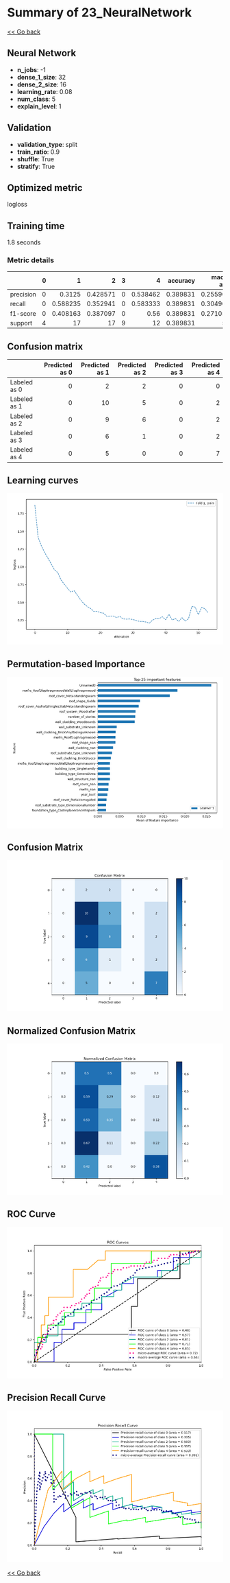 # Summary of 23_NeuralNetwork

[<< Go back](../README.md)


## Neural Network
- **n_jobs**: -1
- **dense_1_size**: 32
- **dense_2_size**: 16
- **learning_rate**: 0.08
- **num_class**: 5
- **explain_level**: 1

## Validation
 - **validation_type**: split
 - **train_ratio**: 0.9
 - **shuffle**: True
 - **stratify**: True

## Optimized metric
logloss

## Training time

1.8 seconds

### Metric details
|           |   0 |         1 |         2 |   3 |         4 |   accuracy |   macro avg |   weighted avg |   logloss |
|:----------|----:|----------:|----------:|----:|----------:|-----------:|------------:|---------------:|----------:|
| precision |   0 |  0.3125   |  0.428571 |   0 |  0.538462 |   0.389831 |    0.255907 |       0.323047 |   1.61772 |
| recall    |   0 |  0.588235 |  0.352941 |   0 |  0.583333 |   0.389831 |    0.304902 |       0.389831 |   1.61772 |
| f1-score  |   0 |  0.408163 |  0.387097 |   0 |  0.56     |   0.389831 |    0.271052 |       0.343041 |   1.61772 |
| support   |   4 | 17        | 17        |   9 | 12        |   0.389831 |   59        |      59        |   1.61772 |


## Confusion matrix
|              |   Predicted as 0 |   Predicted as 1 |   Predicted as 2 |   Predicted as 3 |   Predicted as 4 |
|:-------------|-----------------:|-----------------:|-----------------:|-----------------:|-----------------:|
| Labeled as 0 |                0 |                2 |                2 |                0 |                0 |
| Labeled as 1 |                0 |               10 |                5 |                0 |                2 |
| Labeled as 2 |                0 |                9 |                6 |                0 |                2 |
| Labeled as 3 |                0 |                6 |                1 |                0 |                2 |
| Labeled as 4 |                0 |                5 |                0 |                0 |                7 |

## Learning curves
![Learning curves](learning_curves.png)

## Permutation-based Importance
![Permutation-based Importance](permutation_importance.png)
## Confusion Matrix

![Confusion Matrix](confusion_matrix.png)


## Normalized Confusion Matrix

![Normalized Confusion Matrix](confusion_matrix_normalized.png)


## ROC Curve

![ROC Curve](roc_curve.png)


## Precision Recall Curve

![Precision Recall Curve](precision_recall_curve.png)



[<< Go back](../README.md)
